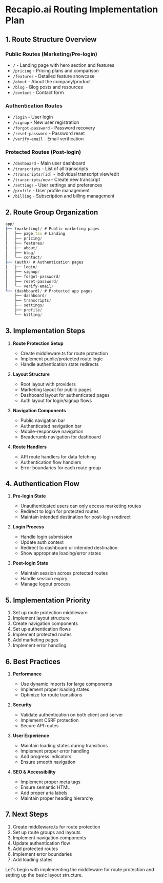 # Recapio.ai Routing Implementation Plan

## 1. Route Structure Overview

### Public Routes (Marketing/Pre-login)
- `/` - Landing page with hero section and features
- `/pricing` - Pricing plans and comparison
- `/features` - Detailed feature showcase
- `/about` - About the company/product
- `/blog` - Blog posts and resources
- `/contact` - Contact form

### Authentication Routes
- `/login` - User login
- `/signup` - New user registration
- `/forgot-password` - Password recovery
- `/reset-password` - Password reset
- `/verify-email` - Email verification

### Protected Routes (Post-login)
- `/dashboard` - Main user dashboard
- `/transcripts` - List of all transcripts
- `/transcripts/[id]` - Individual transcript view/edit
- `/transcripts/new` - Create new transcript
- `/settings` - User settings and preferences
- `/profile` - User profile management
- `/billing` - Subscription and billing management

## 2. Route Group Organization

```typescript
app/
├── (marketing)/ # Public marketing pages
│   ├── page.tsx # Landing
│   ├── pricing/
│   ├── features/
│   ├── about/
│   ├── blog/
│   └── contact/
├── (auth)/ # Authentication pages
│   ├── login/
│   ├── signup/
│   ├── forgot-password/
│   ├── reset-password/
│   └── verify-email/
└── (dashboard)/ # Protected app pages
    ├── dashboard/
    ├── transcripts/
    ├── settings/
    ├── profile/
    └── billing/
```

## 3. Implementation Steps

1. **Route Protection Setup**
   - Create middleware.ts for route protection
   - Implement public/protected route logic
   - Handle authentication state redirects

2. **Layout Structure**
   - Root layout with providers
   - Marketing layout for public pages
   - Dashboard layout for authenticated pages
   - Auth layout for login/signup flows

3. **Navigation Components**
   - Public navigation bar
   - Authenticated navigation bar
   - Mobile-responsive navigation
   - Breadcrumb navigation for dashboard

4. **Route Handlers**
   - API route handlers for data fetching
   - Authentication flow handlers
   - Error boundaries for each route group

## 4. Authentication Flow

1. **Pre-login State**
   - Unauthenticated users can only access marketing routes
   - Redirect to login for protected routes
   - Maintain intended destination for post-login redirect

2. **Login Process**
   - Handle login submission
   - Update auth context
   - Redirect to dashboard or intended destination
   - Show appropriate loading/error states

3. **Post-login State**
   - Maintain session across protected routes
   - Handle session expiry
   - Manage logout process

## 5. Implementation Priority

1. Set up route protection middleware
2. Implement layout structure
3. Create navigation components
4. Set up authentication flows
5. Implement protected routes
6. Add marketing pages
7. Implement error handling

## 6. Best Practices

1. **Performance**
   - Use dynamic imports for large components
   - Implement proper loading states
   - Optimize for route transitions

2. **Security**
   - Validate authentication on both client and server
   - Implement CSRF protection
   - Secure API routes

3. **User Experience**
   - Maintain loading states during transitions
   - Implement proper error handling
   - Add progress indicators
   - Ensure smooth navigation

4. **SEO & Accessibility**
   - Implement proper meta tags
   - Ensure semantic HTML
   - Add proper aria labels
   - Maintain proper heading hierarchy

## 7. Next Steps

1. Create middleware.ts for route protection
2. Set up route groups and layouts
3. Implement navigation components
4. Update authentication flow
5. Add protected routes
6. Implement error boundaries
7. Add loading states

Let's begin with implementing the middleware for route protection and setting up the basic layout structure. 